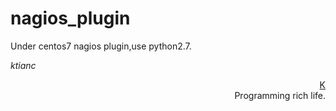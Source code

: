nagios_plugin
======
Under centos7 nagios plugin,use python2.7.
                                

<em>ktianc</em>
<div style="text-align:right;"><a href="https://www.ktianc.com">K</a></div>
<div style="text-align:right;">Programming rich life.</div>


